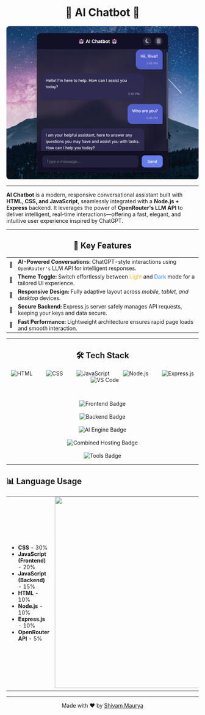 <h1 align="center"> 🤖 AI Chatbot 🤖 </h1>

<p align="center">
  <img src="https://raw.githubusercontent.com/ShivamMaurya2002/AI-Chatbot/main/assets/Chatbot1.png" width="400" alt="Chatbot Screenshot"  
    style="width: 100%; height: 400px; object-fit: cover; border-radius: 8px;" />
</p>

---

<b>AI Chatbot</b> is a modern, responsive conversational assistant built with <strong>HTML, CSS, and JavaScript</strong>, seamlessly integrated with a <strong>Node.js + Express</strong> backend. It leverages the power of <strong>OpenRouter's LLM API</strong> to deliver intelligent, real-time interactions—offering a fast, elegant, and intuitive user experience inspired by ChatGPT.

---

<h2 align="center">🌟 Key Features</h2>

<table align="center">
  <tr>
    <td>🧠</td>
    <td><strong>AI-Powered Conversations:</strong> ChatGPT-style interactions using <code>OpenRouter's</code> LLM API for intelligent responses.</td>
  </tr>
  <tr>
    <td>🌙</td>
    <td><strong>Theme Toggle:</strong> Switch effortlessly between <span style="color:#FBBF24;">Light</span> and <span style="color:#3B82F6;">Dark</span> mode for a tailored UI experience.</td>
  </tr>
  <tr>
    <td>📱</td>
    <td><strong>Responsive Design:</strong> Fully adaptive layout across <em>mobile, tablet, and desktop</em> devices.</td>
  </tr>
  <tr>
    <td>🔐</td>
    <td><strong>Secure Backend:</strong> Express.js server safely manages API requests, keeping your keys and data secure.</td>
  </tr>
  <tr>
    <td>🚀</td>
    <td><strong>Fast Performance:</strong> Lightweight architecture ensures rapid page loads and smooth interaction.</td>
  </tr>
</table>

---

<h2 align="center">🛠️ Tech Stack</h2>

<p align="center">
  <span style="margin: 0 10px;">
    <img src="https://skillicons.dev/icons?i=html&theme=light" alt="HTML" />
  </span>
  &nbsp;&nbsp;<span style="margin: 0 10px;">
    <img src="https://skillicons.dev/icons?i=css&theme=light" alt="CSS" />
  </span>
  &nbsp;&nbsp;<span style="margin: 0 10px;">
    <img src="https://skillicons.dev/icons?i=js&theme=light" alt="JavaScript" />
  </span>
  &nbsp;&nbsp;<span style="margin: 0 10px;">
    <img src="https://skillicons.dev/icons?i=node.js&theme=light" alt="Node.js" />
  </span>
  &nbsp;&nbsp;<span style="margin: 0 10px;">
    <img src="https://skillicons.dev/icons?i=express.js&theme=light" alt="Express.js" />
  </span>
  &nbsp;&nbsp;<span style="margin: 0 10px;">
    <img src="https://skillicons.dev/icons?i=vscode&theme=light" alt="VS Code" />
  </span>
</p></br>

<p align="center">
  <!-- Frontend Badge -->
  <img src="https://img.shields.io/badge/Frontend-HTML%20%7C%20CSS%20%7C%20JavaScript-007ACC?style=for-the-badge&logo=javascript&logoColor=white" alt="Frontend Badge" />
  </br></br>
  <!-- Backend Badge -->
  <img src="https://img.shields.io/badge/Backend-Node.js%20%7C%20Express-339933?style=for-the-badge&logo=node.js&logoColor=white" alt="Backend Badge" />
  </br></br>
  <!-- AI Engine Badge -->
  <img src="https://img.shields.io/badge/AI%20Engine-OpenRouter.ai-5e2ca5?style=for-the-badge&logo=openai&logoColor=white" alt="AI Engine Badge" />
  </br></br>
  <!-- Hosting Platforms -->
  <img src="https://img.shields.io/badge/Hosting-Render%20%7C%20Netlify%20%7C%20GitHub%20Pages-6e5494?style=for-the-badge&logo=cloudflare&logoColor=white" alt="Combined Hosting Badge" /></br></br>
  <!-- Tools Badge -->
  <img src="https://img.shields.io/badge/Tools-dotenv%20%7C%20Fetch%20API%20%7C%20VS%20Code-0078D7?style=for-the-badge&logo=visualstudiocode&logoColor=white" alt="Tools Badge" />
</p>

---

## 📊 Language Usage

<table align="center">
  <tr>
    <td align="left" valign="middle">
      <ul>
        <li><strong>CSS</strong> - 30%</li>
        <li><strong>JavaScript (Frontend)</strong> - 20%</li>
        <li><strong>JavaScript (Backend)</strong> - 15%</li>
        <li><strong>HTML</strong> - 10%</li>
        <li><strong>Node.js</strong> - 10%</li>
        <li><strong>Express.js</strong> - 10%</li>
        <li><strong>OpenRouter API</strong> - 5%</li>
      </ul>
    </td>
    <td>
      <a href="https://quickchart.io/chart?c=%7Btype%3A%27pie%27%2Cdata%3A%7Blabels%3A%5B%27CSS%27%2C%27JavaScript%20(Frontend)%27%2C%27JavaScript%20(Backend)%27%2C%27HTML%27%2C%27Node.js%27%2C%27Express.js%27%2C%27OpenRouterAPI%27%5D%2Cdatasets%3A%5B%7Bdata%3A%5B30%2C20%2C15%2C10%2C10%2C10%2C5%5D%2CbackgroundColor%3A%5B%27%23800080%27%2C%27%23FFD700%27%2C%27%23FFA500%27%2C%27%23E34F26%27%2C%27%2300813A%27%2C%27%230084FF%27%2C%27%23999999%27%5D%7D%5D%7D%2Coptions%3A%7Bplugins%3A%7Blegend%3A%7Bposition%3A%27right%27%2Clabels%3A%7Bfont%3A%7Bsize%3A11%7D%2CboxWidth%3A10%2Cpadding%3A8%7D%7D%2Ctitle%3A%7Bdisplay%3Atrue%2Ctext%3A%27Tech%20Stack%20Usage%20(%25)%27%2Cfont%3A%7Bsize%3A14%7D%7D%7D%2Clayout%3A%7Bpadding%3A0%7D%7D%2Cwidth%3A280%2Cheight%3A280%7D">
        <img src="https://quickchart.io/chart?c=%7Btype%3A%27pie%27%2Cdata%3A%7Blabels%3A%5B%27CSS%27%2C%27JavaScript%20(Frontend)%27%2C%27JavaScript%20(Backend)%27%2C%27HTML%27%2C%27Node.js%27%2C%27Express.js%27%2C%27OpenRouterAPI%27%5D%2Cdatasets%3A%5B%7Bdata%3A%5B30%2C20%2C15%2C10%2C10%2C10%2C5%5D%2CbackgroundColor%3A%5B%27%23800080%27%2C%27%23FFD700%27%2C%27%23FFA500%27%2C%27%23E34F26%27%2C%27%2300813A%27%2C%27%230084FF%27%2C%27%23999999%27%5D%7D%5D%7D%2Coptions%3A%7Bplugins%3A%7Blegend%3A%7Bposition%3A%27right%27%2Clabels%3A%7Bfont%3A%7Bsize%3A11%7D%2CboxWidth%3A10%2Cpadding%3A8%7D%7D%2Ctitle%3A%7Bdisplay%3Atrue%2Ctext%3A%27Tech%20Stack%20Usage%20(%25)%27%2Cfont%3A%7Bsize%3A14%7D%7D%7D%2Clayout%3A%7Bpadding%3A0%7D%7D%2Cwidth%3A280%2Cheight%3A280%7D" width="400" height="500"/>
      </a>
    </td>
  </tr>
</table>



---

<p align="center">Made with ❤️ by <a href="https://github.com/ShivamMaurya2002">Shivam Maurya</a></p>
